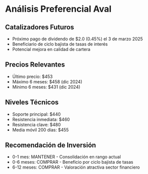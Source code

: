 # Análisis Preferencial Aval

## Catalizadores Futuros

- Próximo pago de dividendo de $2.0 (0.45%) el 3 de marzo 2025
- Beneficiario de ciclo bajista de tasas de interés
- Potencial mejora en calidad de cartera

## Precios Relevantes

- Último precio: $453
- Máximo 6 meses: $458 (dic 2024)
- Mínimo 6 meses: $431 (dic 2024)

## Niveles Técnicos

- Soporte principal: $440
- Resistencia inmediata: $460
- Resistencia clave: $480
- Media móvil 200 días: $455

## Recomendación de Inversión

- 0-1 mes: MANTENER - Consolidación en rango actual
- 0-6 meses: COMPRAR - Beneficio por ciclo bajista de tasas
- 6-12 meses: COMPRAR - Valoración atractiva sector financiero
